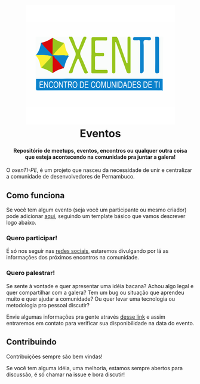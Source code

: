 <h1 align="center">
  <br>
  <img src="LOGO.svg" alt="oxenTI-PE logo" width="400">
  <br>
  Eventos
</h1>
<h4 align="center">Repositório de meetups, eventos, encontros ou qualquer outra coisa<br>
que esteja acontecendo na comunidade pra juntar a galera!</h4>

<!-- inserir badges de membros, organizadores, contribuidores, organizadores, etc. -->

<!-- espaço para descrever quem somos -->


O _oxenTI-PE_, é um projeto que nasceu da necessidade de unir e centralizar a comunidade de desenvolvedores de Pernambuco.

## Como funciona

Se você tem algum evento (seja você um participante ou mesmo criador) pode adicionar [aqui](CONTRIBUTING.md), seguindo um template básico que vamos descrever logo abaixo.

### Quero participar!

É só nos seguir nas [redes sociais](#redes-sociais), estaremos divulgando por lá as informações dos próximos encontros na comunidade.

### Quero palestrar!

Se sente à vontade e quer apresentar uma idéia bacana? Achou algo legal e quer compartilhar com a galera? Tem um bug ou situação que aprendeu muito e quer ajudar a comunidade? Ou quer levar uma tecnologia ou metodologia pro pessoal discutir?

Envie algumas informações pra gente através [desse link](#) e assim entraremos em contato para verificar sua disponibilidade na data do evento.

<!-- espaço de agradecimentos com lista dos organizadores -->
<!-- redes sociais "Nos acompanhe" -->

## Contribuindo

Contribuições sempre são bem vindas!

Se você tem alguma idéia, uma melhoria, estamos sempre abertos para discussão, é só chamar na issue e bora discutir! 


<!-- apoiadores -->
